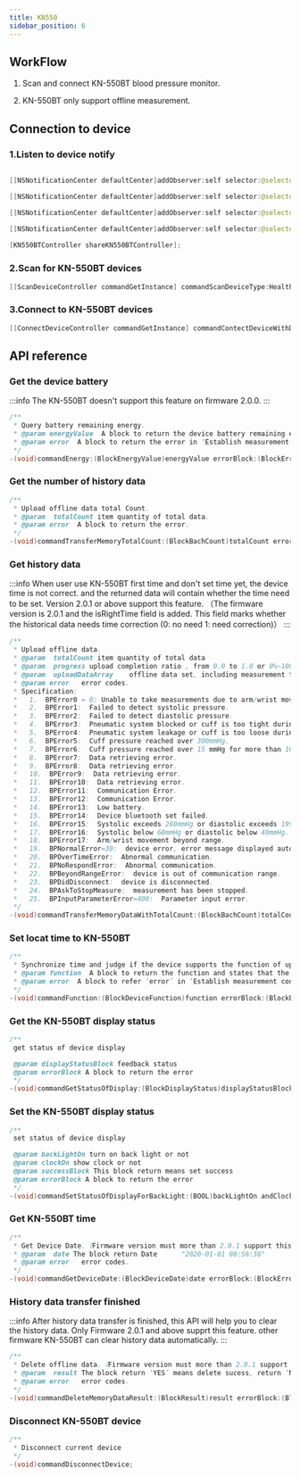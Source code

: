```yaml
---
title: KN550
sidebar_position: 6
---
```


## WorkFlow

1. Scan and connect KN-550BT blood pressure monitor.

2. KN-550BT only support offline measurement.

## Connection to device

### 1.Listen to device notify

```java

[[NSNotificationCenter defaultCenter]addObserver:self selector:@selector(DeviceDiscover:) name:KN550BTDiscover object:nil];

[[NSNotificationCenter defaultCenter]addObserver:self selector:@selector(DeviceConnectFail:) name:KN550BTConnectFailed object:nil];

[[NSNotificationCenter defaultCenter]addObserver:self selector:@selector(DeviceConnect:) name:KN550BTConnectNoti object:nil];

[[NSNotificationCenter defaultCenter]addObserver:self selector:@selector(DeviceDisConnect:) name:KN550BTDisConnectNoti object:nil];
            
[KN550BTController shareKN550BTController];
```

### 2.Scan for KN-550BT devices

```java
[[ScanDeviceController commandGetInstance] commandScanDeviceType:HealthDeviceType_KN550BT];
```

### 3.Connect to KN-550BT devices

```java
[[ConnectDeviceController commandGetInstance] commandContectDeviceWithDeviceType:HealthDeviceType_KN550BT andSerialNub:deviceMac];
```

## API reference

### Get the device battery

:::info
The KN-550BT doesn't support this feature on firmware 2.0.0.
:::

```java
/**
 * Query battery remaining energy.
 * @param energyValue  A block to return the device battery remaining energy percentage, ‘80’ stands for 80%.
 * @param error  A block to return the error in ‘Establish measurement connection’
 */
-(void)commandEnergy:(BlockEnergyValue)energyValue errorBlock:(BlockError)error;
```

### Get the number of history data

```java
/**
 * Upload offline data total Count.
 * @param  totalCount item quantity of total data.
 * @param error  A block to return the error.
 */
-(void)commandTransferMemoryTotalCount:(BlockBachCount)totalCount errorBlock:(BlockError)error;
```

### Get history data

:::info
When user use KN-550BT first time and don't set time yet, the device time is not correct. 
and the returned data will contain whether the time need to be set. Version 2.0.1 or above support this feature.
（The firmware version is 2.0.1 and the isRightTime field is added. This field marks whether the historical data needs time correction (0: no need 1: need correction)）
:::

```java
/**
 * Upload offline data.
 * @param  totalCount item quantity of total data
 * @param  progress upload completion ratio , from 0.0 to 1.0 or 0%~100％, 100% means upload completed.
 * @param  uploadDataArray    offline data set, including measurement time, systolic pressure, diastolic pressure, pulse rate, irregular judgment. corresponding KEYs are time, sys, dia, heartRate, irregular.
 * @param error   error codes.
 * Specification:
 *   1.  BPError0 = 0: Unable to take measurements due to arm/wrist movements.
 *   2.  BPError1:  Failed to detect systolic pressure.
 *   3.  BPError2:  Failed to detect diastolic pressure.
 *   4.  BPError3:  Pneumatic system blocked or cuff is too tight during inflation.
 *   5.  BPError4:  Pneumatic system leakage or cuff is too loose during inflation.
 *   6.  BPError5:  Cuff pressure reached over 300mmHg.
 *   7.  BPError6:  Cuff pressure reached over 15 mmHg for more than 160 seconds.
 *   8.  BPError7:  Data retrieving error.
 *   9.  BPError8:  Data retrieving error.
 *   10.  BPError9:  Data retrieving error.
 *   11.  BPError10:  Data retrieving error.
 *   12.  BPError11:  Communication Error.
 *   13.  BPError12:  Communication Error.
 *   14.  BPError13:  Low battery.
 *   15.  BPError14:  Device bluetooth set failed.
 *   16.  BPError15:  Systolic exceeds 260mmHg or diastolic exceeds 199mmHg.
 *   17.  BPError16:  Systolic below 60mmHg or diastolic below 40mmHg.
 *   18.  BPError17:  Arm/wrist movement beyond range.
 *   19.  BPNormalError=30:  device error, error message displayed automatically.
 *   20.  BPOverTimeError:  Abnormal communication.
 *   21.  BPNoRespondError:  Abnormal communication.
 *   22.  BPBeyondRangeError:  device is out of communication range.
 *   23.  BPDidDisconnect:  device is disconnected.
 *   24.  BPAskToStopMeasure:  measurement has been stopped.
 *   25.  BPInputParameterError=400:  Parameter input error.
 */
-(void)commandTransferMemoryDataWithTotalCount:(BlockBachCount)totalCount progress:(BlockBachProgress)progress dataArray:(BlockBachArray)uploadDataArray errorBlock:(BlockError)error;
```

### Set locat time to KN-550BT

```java
/**
 * Synchronize time and judge if the device supports the function of up Air Measurement, arm Measurement, Angle Sensor, Angle Setting, HSD, Offline Memory, mutable Groups Upload, Self Upgrade. ‘True’ means yes or on, ‘False’ means no or off.
 * @param function  A block to return the function and states that the device supports.
 * @param error  A block to refer ‘error’ in ‘Establish measurement connection’ in KN550BT.
 */
-(void)commandFunction:(BlockDeviceFunction)function errorBlock:(BlockError)error;
```

### Get the KN-550BT display status

```java
/**
 get status of device display

 @param displayStatusBlock feedback status
 @param errorBlock A block to return the error
 */
-(void)commandGetStatusOfDisplay:(BlockDisplayStatus)displayStatusBlock error:(BlockError)errorBlock;
```

### Set the KN-550BT display status

```java
/**
 set status of device display

 @param backLightOn turn on back light or not
 @param clockOn show clock or not
 @param successBlock This block return means set success
 @param errorBlock A block to return the error
 */
-(void)commandSetStatusOfDisplayForBackLight:(BOOL)backLightOn andClock:(BOOL)clockOn resultSuccess:(BlockSuccess)successBlock error:(BlockError)errorBlock;
```

### Get KN-550BT time
```java
/**
 * Get Device Date.（Firmware version must more than 2.0.1 support this API）
 * @param  date The block return Date      "2020-01-01 08:56:38"
 * @param error   error codes.
 */
-(void)commandGetDeviceDate:(BlockDeviceDate)date errorBlock:(BlockError)error;
```
### History data transfer finished

:::info
After history data transfer is finished, this API will help you to clear the history data.
Only Firmware 2.0.1 and above supprt this feature. other firmware KN-550BT can clear history data automatically.
:::

```java
/**
 * Delete offline data.（Firmware version must more than 2.0.1 support this API）
 * @param  result The block return ‘YES’ means delete sucess, return ‘NO’ means delete fail.
 * @param error   error codes.
 */
-(void)commandDeleteMemoryDataResult:(BlockResult)result errorBlock:(BlockError)error;
```

### Disconnect KN-550BT device

```java
/**
 * Disconnect current device
 */
-(void)commandDisconnectDevice;
```
